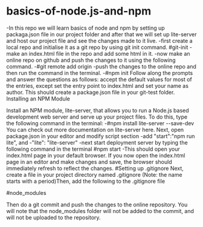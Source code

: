# basics-of-node.js-and-npm
-In this repo we will learn basics of node and npm by setting up packaga.json file in our project folder and after that we will set up lite-server and host our project file and see the changes made to it live.
 -first create a local repo and initialise it as a git repo by using git init command.
 #git-init
 -make an index.html file in the repo and add some html in it.
 -now make an online repo on github and push the changes to it using the following command.
  -#git remote add origin <repo link>
 -push the changes to the online repo and then run the command in the terminal.
  -#npm init 
  Follow along the prompts and answer the questions as follows: accept the default values for most of     the entries, except set the entry point to index.html and set your name as author.
  This should create a package.json file in your git-test folder.
Installing an NPM Module

Install an NPM module, lite-server, that allows you to run a Node.js based development web server and serve up your project files. To do this, type the following command in the terminal:
-#npm install lite-server --save-dev
You can check out more documentation on lite-server here.
Next, open package.json in your editor and modify script section 
-add "start":"npm run lite",
and -"lite": "lite-server"
-next start deployment server by typing the following command in the terminal
 #npm start
 -This should open your index.html page in your default browser.
If you now open the index.html page in an editor and make changes and save, the browser should immediately refresh to reflect the changes.
#Setting up .gitignore
Next, create a file in your project directory named .gitignore (Note: the name starts with a period)Then, add the following to the .gitignore file

#node_modules

Then do a git commit and push the changes to the online repository. You will note that the node_modules folder will not be added to the commit, and will not be uploaded to the repository.
